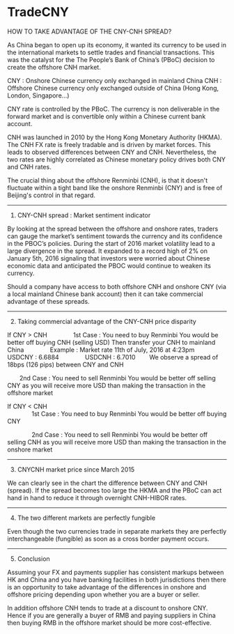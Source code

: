 # TradeCNY

HOW TO TAKE ADVANTAGE OF THE CNY-CNH SPREAD?

As China began to open up its economy, it wanted its currency to be used in the international markets to settle trades and financial transactions.  This was the catalyst for the The People’s Bank of China’s (PBoC) decision to create the offshore CNH market.

CNY : Onshore Chinese currency only exchanged in mainland China
CNH : Offshore Chinese currency only exchanged outside of China (Hong Kong, London, Singapore…)
    
CNY rate is controlled by the PBoC. The currency is non deliverable in the forward market and is convertible only within a Chinese current bank account.

CNH was launched in 2010 by the Hong Kong Monetary Authority (HKMA). The CNH FX rate is freely tradable and is driven by market forces. This leads to observed differences between CNY and CNH. Nevertheless, the two rates are highly correlated as Chinese monetary policy drives both CNY and CNH rates.

The crucial thing about the offshore Renminbi (CNH), is that it doesn't fluctuate within a tight band like the onshore Renminbi (CNY) and is free of Beijing's control in that regard.

----------------------------------------------------------------------------------------------------------------------------------------
1.   CNY-CNH spread : Market sentiment indicator

By looking at the spread between the offshore and onshore rates, traders can gauge the market’s sentiment towards the currency and its confidence in the PBOC’s policies. During the start of 2016 market volatility lead to a large divergence in the spread. It expanded to a record high of 2% on January 5th, 2016 signaling that investors were worried about Chinese economic data and anticipated the PBOC would continue to weaken its currency. 

Should a company have access to both offshore CNH and onshore CNY (via a local mainland Chinese bank account) then it can take commercial advantage of these spreads. 

----------------------------------------------------------------------------------------------------------------------------------------
2.   Taking commercial advantage of the CNY-CNH price disparity

If CNY > CNH
    1st Case : You need to buy Renminbi
    You would be better off buying CNH (selling USD)
    Then transfer your CNH to mainland China 
    Example : Market rate 11th of July, 2016 at 4:23pm
    USDCNY : 6.6884
    USDCNH : 6.7010
    We observe a spread of 18bps (126 pips) between CNY and CNH

    2nd Case : You need to sell Renminbi
    You would be better off selling CNY as you will receive more USD than making the transaction in the offshore market

If CNY < CNH  
    1st Case : You need to buy Renminbi
    You would be better off buying CNY

    2nd Case : You need to sell Renminbi
    You would be better off selling CNH as you will receive more USD than making the transaction in the onshore market

----------------------------------------------------------------------------------------------------------------------------------------
3.   CNYCNH market price since March 2015

We can clearly see in the chart the difference between CNY and CNH (spread). If the spread becomes too large the HKMA and the PBoC can act hand in hand to reduce it through overnight CNH-HIBOR rates. 

----------------------------------------------------------------------------------------------------------------------------------------
4.   The two different markets are perfectly fungible

Even though the two currencies trade in separate markets they are perfectly interchangeable (fungible) as soon as a cross border payment occurs.

----------------------------------------------------------------------------------------------------------------------------------------
5.  Conclusion 

Assuming your FX and payments supplier has consistent markups between HK and China and you have banking facilities in both jurisdictions then there is an opportunity to take advantage of the differences in onshore and offshore pricing depending upon whether you are a buyer or seller.

In addition offshore CNH tends to trade at a discount to onshore CNY. Hence if you are generally a buyer of RMB and paying suppliers in China then buying RMB in the offshore market should be more cost-effective.

